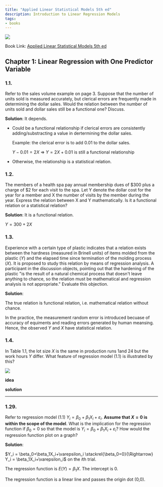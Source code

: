 ```yaml
---
title: "Applied Linear Statistical Models 5th ed"
description: Introduction to Linear Regression Models
tags:
- books
---
```


<a href="http://amzn.to/2BbcwXB" target="_blank"><img src="/figs/book-Applied-Linear-Statistical-Models-5th-ed.jpg"></a>

Book Link: [Applied Linear Statistical Models 5th ed](http://amzn.to/2BbcwXB)

## Chapter 1: Linear Regression with One Predictor Variable

### 1.1.

Refer to the sales volume example on page 3. Suppose that the number of units sold is measured accurately, but clerical errors are frequently made in determining the dollar sales. Would the relation between the number of units sold and dollar sales still be a functional one? Discuss.

**Solution**: It depends.

* Could be a functional relationship if clerical errors are consistently adding/substracting a value in dertermining the dollar sales.

	Example: the clerical error is to add 0.01 to the dollar sales.

	$Y - 0.01 = 2X$ => $Y = 2X + 0.01$ is still a functional relationship

* Otherwise, the relationship is a statistical relation.


### 1.2.
The members of a health spa pay annual membership dues of $\$$300 plus a charge of $\$$2 for each visit to the spa. Let Y denote the dollar cost for the year for a member and X the number of visits by the member during the year. Express the relation between X and Y mathematically. Is it a functional relation or a statistical relation?

**Solution**: It is a functional relation.

$Y = 300 + 2X$

### 1.3.

Experience with a certain type of plastic indicates that a relation exists between the hardness (measured in Brinell units) of items molded from the plastic ($Y$) and the elapsed time since termination of the molding process ($X$). It is proposed to study this relation by means of regression analysis. A participant in the discussion objects, pointing out that the hardening of the plastic "is the result of a natural chemical process that doesn't leave anything to chance, so the relation must be mathematical and regression analysis is not appropriate." Evaluate this objection.

**Solution**:

The true relation is functional relation, i.e. mathematical relation without chance.

In the practice, the measurement random error is introduced becuase of accuracy of equiments and reading errors generated by human meansing. Hence, the observed $Y$ and $X$ have statistical relation.

### 1.4.

In Table 1.1, the lot size $X$ is the same in production runs 1and 24 but the work hours $Y$ differ. What feature of regression model (1.1) is illustrated by this?

![](/figs/applied-linear-statistical-models/table1.1.png)

**idea**

**solution**

* * *

### 1.29.

Refer to regression model (1.1) $Y_i = \beta_0+\beta_1X_i+\varepsilon_i$. **Assume that $X = 0$ is within the scope of the model**. What is the implication for the regression function if $\beta_0 = 0$ so that the model is $Y_i = \beta_0+\beta_1X_i+\varepsilon_i$? How would the regression function plot on a graph?

**Solution**:

$Y_i = \beta_0+\beta_1X_i+\varepsilon_i \stackrel{\beta_0=0}{\Rightarrow} Y_i = \beta_1X_i+\varepsilon_i$ on the $i$th trial.

The regression function is $E(Y) = \beta_1X$. The intercept is 0. 

The regression function is a linear line and passes the origin dot (0,0).



